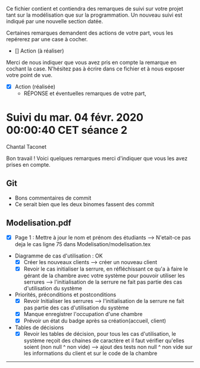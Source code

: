 Ce fichier contient et contiendra des remarques de suivi sur votre
projet tant sur la modélisation que sur la programmation. Un nouveau
suivi est indiqué par une nouvelle section datée.

Certaines remarques demandent des actions de votre part, vous les
repérerez par une case à cocher.

- []  Action (à réaliser)

Merci de nous indiquer que vous avez pris en compte la remarque en
cochant la case. N'hésitez pas à écrire dans ce fichier et à nous
exposer votre point de vue.

- [x] Action (réalisée)
    - RÉPONSE et éventuelles remarques de votre part,


# Suivi du mar. 04 févr. 2020 00:00:40 CET séance 2
Chantal Taconet

Bon travail ! Voici quelques remarques merci d'indiquer que vous les avez prises en compte.


## Git
- Bons commentaires de commit
- Ce serait bien que les deux binomes fassent des commit

## Modelisation.pdf
- [x] Page 1 : Mettre à jour le nom et prénom des étudiants
--> N'etait-ce pas deja le cas ligne 75 dans Modelisation/modelisation.tex
- Diagramme de cas d'utilisation : OK
    - [x] Créer les nouveaux clients --> créer un nouveau client
    - [x] Revoir le cas initialiser la serrure, en réfléchissant ce qu'a à faire le gérant de la chambre avec votre système pour pouvoir utiliser les serrures
    --> l'initialisation de la serrure ne fait pas partie des cas d'utilisation du système
- Priorités, préconditions et postconditions
    - [x] Revoir Initialiser les serrures
    --> l'initialisation de la serrure ne fait pas partie des cas d'utilisation du système
    - [x] Manque enregistrer l'occupation d'une chambre
    - [x] Prévoir un état du badge après sa création(accueil, client)
- Tables de décisions
  - [x] Revoir les tables de décision, pour tous les cas d'utilisation, le système reçoit des chaines de caractère et il faut vérifier qu'elles soient  (non null ^ non vide)
  --> ajout des tests non null ^ non vide sur les informations du client et sur le code de la chambre

---
